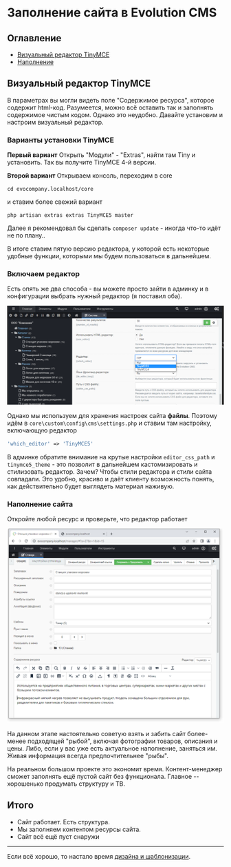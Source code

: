 # Заполнение сайта в  Evolution CMS

## Оглавление

- [Визуальный редактор TinyMCE](#part1)
- [Наполнение](#part2)

## Визуальный редактор TinyMCE <a name="part1"></a>

В параметрах вы могли видеть поле "Содержимое ресурса", которое содержит html-код. Разумеется, можно всё оставить так и заполнять содержимое чистым кодом. Однако это неудобно. Давайте установим и настроим визуальный редактор.

### Варианты установки TinyMCE

**Первый вариант**
Открыть "Модули" - "Extras", найти там Tiny и установить. Так вы получите TinyMCE 4-й версии.

**Второй вариант**
Открываем консоль, переходим в core
```
cd evocompany.localhost/core
```

и ставим более свежий вариант
```
php artisan extras extras TinyMCE5 master
```

Далее я рекомендовал бы сделать `composer update` - иногда что-то идёт не по плану..

В итоге ставим пятую версию редактора, у которой есть некоторые удобные функции, которыми мы будем пользоваться в дальнейшем.

### Включаем редактор

Есть опять же два способа - вы можете просто зайти в админку и в конфигурации выбрать нужный редактор (я поставил оба).

![templates](assets/images/s29.png)

Однако мы используем для хранения настроек сайта **файлы**. Поэтому идём в `core\custom\config\cms\settings.php` и ставим там настройку, включающую редактор
```php
'which_editor' => 'TinyMCE5'
```

В админке обратите внимание на крутые настройки `editor_css_path` и `tinymce5_theme` - это позволит в дальнейшем кастомизировать и стилизовать редактор. Зачем? Чтобы стили редактора и стили сайта совпадали. Это удобно, красиво и даёт клиенту возможность понять, как действительно будет выглядеть материал наживую.

### Наполнение сайта

Откройте любой ресурс и проверьте, что редактор работает

![templates](assets/images/s30.png)

На данном этапе настоятельно советую взять и забить сайт более-менее подходящей "рыбой", включая фотографии товаров, описания и цены. Либо, если у вас уже есть актуальное наполнение, заняться им. Живая информация всегда предпочтительнее "рыбы".

На реальном большом проекте это экономит время. Контент-менеджер сможет заполнять ещё пустой сайт без функционала. Главное -- хорошенько продумать структуру и ТВ.

## Итого

- Сайт работает. Есть структура.
- Мы заполняем контентом ресурсы сайта.
- Сайт всё ещё пуст снаружи

---

Если всё хорошо, то настало время [дизайна и шаблонизации](/007_%D0%A8%D0%B0%D0%B1%D0%BB%D0%BE%D0%BD.%20%D0%98%D0%BD%D1%82%D0%B5%D0%B3%D1%80%D0%B0%D1%86%D0%B8%D1%8F%20%D0%B4%D0%B8%D0%B7%D0%B0%D0%B9%D0%BD%D0%B0%20%D0%B2%20Evolution%20CMS).
